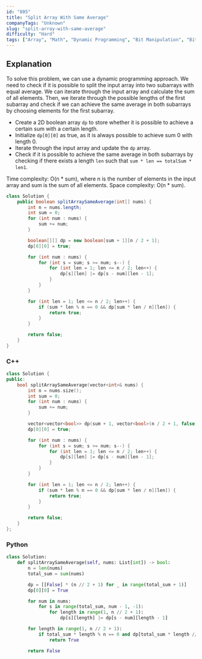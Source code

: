 ```yaml
---
id: "805"
title: "Split Array With Same Average"
companyTags: "Unknown"
slug: "split-array-with-same-average"
difficulty: "Hard"
tags: ["Array", "Math", "Dynamic Programming", "Bit Manipulation", "Bitmask"]
---
```


## Explanation
To solve this problem, we can use a dynamic programming approach. We need to check if it is possible to split the input array into two subarrays with equal average. We can iterate through the input array and calculate the sum of all elements. Then, we iterate through the possible lengths of the first subarray and check if we can achieve the same average in both subarrays by choosing elements for the first subarray.

- Create a 2D boolean array `dp` to store whether it is possible to achieve a certain sum with a certain length.
- Initialize `dp[0][0]` as true, as it is always possible to achieve sum 0 with length 0.
- Iterate through the input array and update the `dp` array.
- Check if it is possible to achieve the same average in both subarrays by checking if there exists a length `len` such that `sum * len == totalSum * len1`.

Time complexity: O(n * sum), where n is the number of elements in the input array and sum is the sum of all elements.
Space complexity: O(n * sum).
```java
class Solution {
    public boolean splitArraySameAverage(int[] nums) {
        int n = nums.length;
        int sum = 0;
        for (int num : nums) {
            sum += num;
        }

        boolean[][] dp = new boolean[sum + 1][n / 2 + 1];
        dp[0][0] = true;

        for (int num : nums) {
            for (int s = sum; s >= num; s--) {
                for (int len = 1; len <= n / 2; len++) {
                    dp[s][len] |= dp[s - num][len - 1];
                }
            }
        }

        for (int len = 1; len <= n / 2; len++) {
            if (sum * len % n == 0 && dp[sum * len / n][len]) {
                return true;
            }
        }

        return false;
    }
}
```

### C++
```cpp
class Solution {
public:
    bool splitArraySameAverage(vector<int>& nums) {
        int n = nums.size();
        int sum = 0;
        for (int num : nums) {
            sum += num;
        }

        vector<vector<bool>> dp(sum + 1, vector<bool>(n / 2 + 1, false));
        dp[0][0] = true;

        for (int num : nums) {
            for (int s = sum; s >= num; s--) {
                for (int len = 1; len <= n / 2; len++) {
                    dp[s][len] |= dp[s - num][len - 1];
                }
            }
        }

        for (int len = 1; len <= n / 2; len++) {
            if (sum * len % n == 0 && dp[sum * len / n][len]) {
                return true;
            }
        }

        return false;
    }
};
```

### Python
```python
class Solution:
    def splitArraySameAverage(self, nums: List[int]) -> bool:
        n = len(nums)
        total_sum = sum(nums)

        dp = [[False] * (n // 2 + 1) for _ in range(total_sum + 1)]
        dp[0][0] = True

        for num in nums:
            for s in range(total_sum, num - 1, -1):
                for length in range(1, n // 2 + 1):
                    dp[s][length] |= dp[s - num][length - 1]

        for length in range(1, n // 2 + 1):
            if total_sum * length % n == 0 and dp[total_sum * length // n][length]:
                return True

        return False
```
